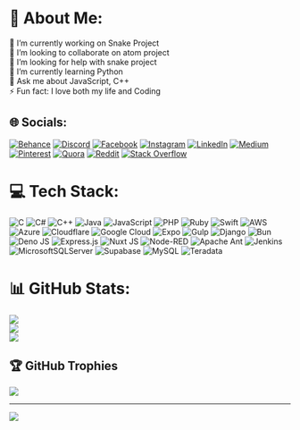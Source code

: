 # 💫 About Me:
🔭 I’m currently working on Snake Project<br>👯 I’m looking to collaborate on atom project<br>🤝 I’m looking for help with snake project<br>🌱 I’m currently learning Python<br>💬 Ask me about JavaScript, C++<br>⚡ Fun fact: I love both my life and Coding


## 🌐 Socials:
[![Behance](https://img.shields.io/badge/Behance-1769ff?logo=behance&logoColor=white)](https://behance.net/sdf) [![Discord](https://img.shields.io/badge/Discord-%237289DA.svg?logo=discord&logoColor=white)](https://discord.gg/sdf) [![Facebook](https://img.shields.io/badge/Facebook-%231877F2.svg?logo=Facebook&logoColor=white)](https://facebook.com/sdf) [![Instagram](https://img.shields.io/badge/Instagram-%23E4405F.svg?logo=Instagram&logoColor=white)](https://instagram.com/sdf) [![LinkedIn](https://img.shields.io/badge/LinkedIn-%230077B5.svg?logo=linkedin&logoColor=white)](https://linkedin.com/in/sdf) [![Medium](https://img.shields.io/badge/Medium-12100E?logo=medium&logoColor=white)](https://medium.com/@sdf) [![Pinterest](https://img.shields.io/badge/Pinterest-%23E60023.svg?logo=Pinterest&logoColor=white)](https://pinterest.com/sdf) [![Quora](https://img.shields.io/badge/Quora-%23B92B27.svg?logo=Quora&logoColor=white)](https://quora.com/profile/sdf) [![Reddit](https://img.shields.io/badge/Reddit-%23FF4500.svg?logo=Reddit&logoColor=white)](https://reddit.com/user/sdf) [![Stack Overflow](https://img.shields.io/badge/-Stackoverflow-FE7A16?logo=stack-overflow&logoColor=white)](https://stackoverflow.com/users/sdf) 

# 💻 Tech Stack:
![C](https://img.shields.io/badge/c-%2300599C.svg?style=for-the-badge&logo=c&logoColor=white) ![C#](https://img.shields.io/badge/c%23-%23239120.svg?style=for-the-badge&logo=csharp&logoColor=white) ![C++](https://img.shields.io/badge/c++-%2300599C.svg?style=for-the-badge&logo=c%2B%2B&logoColor=white) ![Java](https://img.shields.io/badge/java-%23ED8B00.svg?style=for-the-badge&logo=openjdk&logoColor=white) ![JavaScript](https://img.shields.io/badge/javascript-%23323330.svg?style=for-the-badge&logo=javascript&logoColor=%23F7DF1E) ![PHP](https://img.shields.io/badge/php-%23777BB4.svg?style=for-the-badge&logo=php&logoColor=white) ![Ruby](https://img.shields.io/badge/ruby-%23CC342D.svg?style=for-the-badge&logo=ruby&logoColor=white) ![Swift](https://img.shields.io/badge/swift-F54A2A?style=for-the-badge&logo=swift&logoColor=white) ![AWS](https://img.shields.io/badge/AWS-%23FF9900.svg?style=for-the-badge&logo=amazon-aws&logoColor=white) ![Azure](https://img.shields.io/badge/azure-%230072C6.svg?style=for-the-badge&logo=microsoftazure&logoColor=white) ![Cloudflare](https://img.shields.io/badge/Cloudflare-F38020?style=for-the-badge&logo=Cloudflare&logoColor=white) ![Google Cloud](https://img.shields.io/badge/GoogleCloud-%234285F4.svg?style=for-the-badge&logo=google-cloud&logoColor=white) ![Expo](https://img.shields.io/badge/expo-1C1E24?style=for-the-badge&logo=expo&logoColor=#D04A37) ![Gulp](https://img.shields.io/badge/GULP-%23CF4647.svg?style=for-the-badge&logo=gulp&logoColor=white) ![Django](https://img.shields.io/badge/django-%23092E20.svg?style=for-the-badge&logo=django&logoColor=white) ![Bun](https://img.shields.io/badge/Bun-%23000000.svg?style=for-the-badge&logo=bun&logoColor=white) ![Deno JS](https://img.shields.io/badge/deno%20js-000000?style=for-the-badge&logo=deno&logoColor=white) ![Express.js](https://img.shields.io/badge/express.js-%23404d59.svg?style=for-the-badge&logo=express&logoColor=%2361DAFB) ![Nuxt JS](https://img.shields.io/badge/Nuxt-002E3B?style=for-the-badge&logo=nuxt.js&logoColor=#00DC82) ![Node-RED](https://img.shields.io/badge/Node--RED-%238F0000.svg?style=for-the-badge&logo=node-red&logoColor=white) ![Apache Ant](https://img.shields.io/badge/Apache%20Ant-A81C7D?style=for-the-badge&logo=Apache%20Ant&logoColor=white) ![Jenkins](https://img.shields.io/badge/jenkins-%232C5263.svg?style=for-the-badge&logo=jenkins&logoColor=white) ![MicrosoftSQLServer](https://img.shields.io/badge/Microsoft%20SQL%20Server-CC2927?style=for-the-badge&logo=microsoft%20sql%20server&logoColor=white) ![Supabase](https://img.shields.io/badge/Supabase-3ECF8E?style=for-the-badge&logo=supabase&logoColor=white) ![MySQL](https://img.shields.io/badge/mysql-4479A1.svg?style=for-the-badge&logo=mysql&logoColor=white) ![Teradata](https://img.shields.io/badge/Teradata-F37440?style=for-the-badge&logo=teradata&logoColor=white)
# 📊 GitHub Stats:
![](https://github-readme-stats.vercel.app/api?username=github-badges&theme=tokyonight&hide_border=false&include_all_commits=true&count_private=true)<br/>
![](https://github-readme-streak-stats.herokuapp.com/?user=github-badges&theme=tokyonight&hide_border=false)<br/>
![](https://github-readme-stats.vercel.app/api/top-langs/?username=github-badges&theme=tokyonight&hide_border=false&include_all_commits=true&count_private=true&layout=compact)

## 🏆 GitHub Trophies
![](https://github-profile-trophy.vercel.app/?username=github-badges&theme=radical&no-frame=false&no-bg=false&margin-w=4)

---
[![](https://visitcount.itsvg.in/api?id=github-badges&icon=0&color=0)](https://visitcount.itsvg.in)

<!-- Proudly created with GPRM ( https://gprm.itsvg.in ) -->
